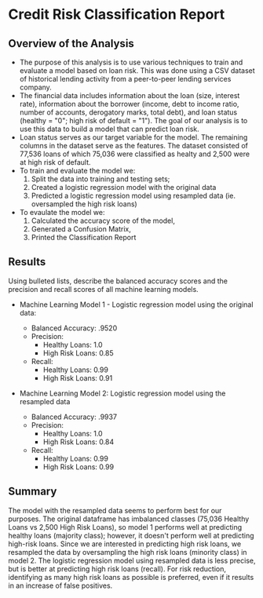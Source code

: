 # Credit Risk Classification Report

## Overview of the Analysis

* The purpose of this analysis is to use various techniques to train and evaluate a model based on loan risk. This was done using a CSV dataset of historical lending activity from a peer-to-peer lending services company. 
* The financial data includes information about the loan (size, interest rate), information about the borrower (income, debt to income ratio, number of accounts, derogatory marks, total debt), and loan status (healthy = "0"; high risk of default = "1"). The goal of our analysis is to use this data to build a model that can predict loan risk.
* Loan status serves as our target variable for the model. The remaining columns in the dataset serve as the features. The dataset consisted of 77,536 loans of which 75,036 were classified as healty and 2,500 were at high risk of default.
* To train and evaluate the model we:
    1. Split the data into training and testing sets;
    2. Created a logistic regression model with the original data
    3. Predicted a logistic regression model using resampled data (ie. oversampled the high risk loans)
* To evaulate the model we:
    1. Calculated the accuracy score of the model,
    2. Generated a Confusion Matrix,
    3. Printed the Classification Report

## Results

Using bulleted lists, describe the balanced accuracy scores and the precision and recall scores of all machine learning models.

* Machine Learning Model 1 - Logistic regression model using the original data:
  * Balanced Accuracy: .9520
  * Precision: 
      * Healthy Loans: 1.0
      * High Risk Loans: 0.85
  * Recall: 
      * Healthy Loans: 0.99
      * High Risk Loans: 0.91

* Machine Learning Model 2: Logistic regression model using the resampled data
  * Balanced Accuracy: .9937
  * Precision: 
      * Healthy Loans: 1.0
      * High Risk Loans: 0.84
  * Recall: 
      * Healthy Loans: 0.99
      * High Risk Loans: 0.99

## Summary

The model with the resampled data seems to perform best for our purposes. The original dataframe has imbalanced classes (75,036 Healthy Loans vs 2,500 High Risk Loans), so model 1 performs well at predicting healthy loans (majority class); however, it doesn't perform well at predicting high-risk loans. Since we are interested in predicting high risk loans, we resampled the data by oversampling the high risk loans (minority class) in model 2. The logistic regression model using resampled data is less precise, but is better at predicting high risk loans (recall). For risk reduction, identifying as many high risk loans as possible is preferred, even if it results in an increase of false positives. 


